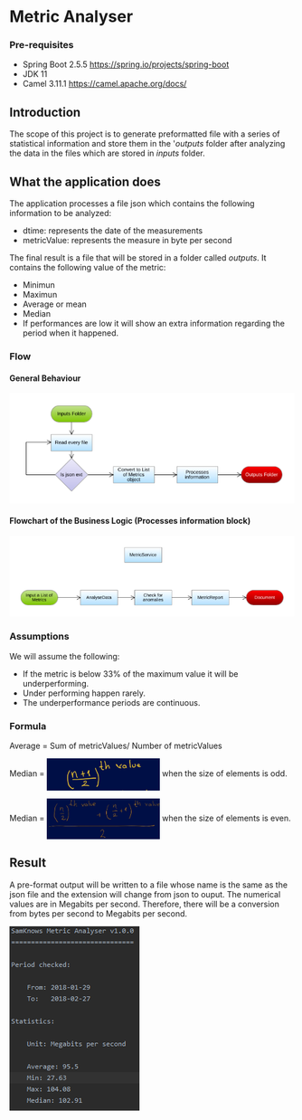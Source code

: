 # Metric Analyser

### Pre-requisites

- Spring Boot 2.5.5 https://spring.io/projects/spring-boot
- JDK 11
- Camel 3.11.1 https://camel.apache.org/docs/

## Introduction

The scope of this project is to generate preformatted file with a series of statistical information and store them in the '<i>outputs</i> folder after analyzing the data in the files which are stored in <i>inputs</i> folder.

## What the application does

The application processes a file json which contains the following information to be analyzed: 
- dtime: represents the date of the measurements
- metricValue: represents the measure in byte per second

The final result is a file that will be stored in a folder called <i>outputs</i>.  It contains the following value of the metric:
- Minimun 
- Maximun 
- Average or mean 
- Median
- If performances are low it will show an extra information regarding the period when it happened.

### Flow

#### General Behaviour

<img src="images/general-flowchart.png"/>

#### Flowchart of the Business Logic (Processes information block)
<img src="images/flowchart-metric-service.png" />

### Assumptions

We will assume the following:

- If the metric is below 33% of the maximum value it will be underperforming.
- Under performing happen rarely.
- The underperformance periods are continuous.
 
### Formula

Average = Sum of metricValues/ Number of metricValues

Median =  <img src="images/median_odd.jpg" width="200px" align="center"> when the size of elements is odd.

Median = <img src="images/median_even.jpg" width="200px" align="center"> when the size of elements is even.

## Result

A pre-format output will be written to a file whose name is the same as the json file and the extension will change from json to ouput.
The numerical values are in Megabits per second.  Therefore, there will be a conversion from bytes per second to Megabits per second.

<img src="images/outputFile.png"  style="align:middle; margin:0 auto"> 
